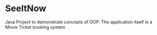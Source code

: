 # SeeItNow
Java Project to demonstrate concepts of OOP. The application itself is a Movie Ticket booking system
